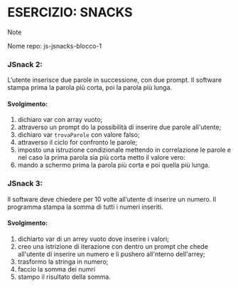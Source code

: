 # ESERCIZIO: SNACKS

>[!NOTE]
>
> Nome repo: js-jsnacks-blocco-1

### JSnack 2:
L’utente inserisce due parole in successione, con due prompt.
Il software stampa prima la parola più corta, poi la parola più lunga.

#### Svolgimento:
1. dichiaro var con array vuoto;
2. attraverso un prompt do la possibilità di inserire due parole all'utente;
3. dichiaro var `trovaParole` con valore falso;
4. attraverso il ciclo for confronto le parole;
5. imposto una istruzione condizionale mettendo in correlazione le parole e nel caso la prima parola sia più corta metto il valore vero:
6. mando a schermo prima la parola più corta e poi quella più lunga.

### JSnack 3:
Il software deve chiedere per 10 volte all’utente di inserire un numero.
Il programma stampa la somma di tutti i numeri inseriti.

#### Svolgimento:
1. dichiarto var di un arrey vuoto dove inserire i valori;
2. creo una istrizione di iterazione con dentro un prompt che chede all'utente di inserire un numero e li pushero all'nterno dell'arrey;
3. trasformo la stringa in numero;
4. faccio la somma dei numri
5. stampo il risultato della somma.


